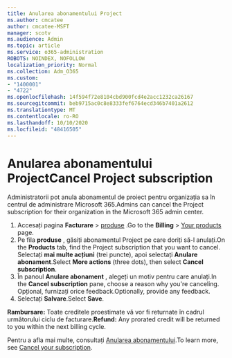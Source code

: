 ```yaml
---
title: Anularea abonamentului Project
ms.author: cmcatee
author: cmcatee-MSFT
manager: scotv
ms.audience: Admin
ms.topic: article
ms.service: o365-administration
ROBOTS: NOINDEX, NOFOLLOW
localization_priority: Normal
ms.collection: Adm_O365
ms.custom:
- "1400001"
- "4722"
ms.openlocfilehash: 14f594f72e8104cbd900fcd4e2acc1232ca26167
ms.sourcegitcommit: beb9715ac0c8e8333fef6764ecd346b7401a2612
ms.translationtype: MT
ms.contentlocale: ro-RO
ms.lasthandoff: 10/10/2020
ms.locfileid: "48416505"
---
```

# <a name="cancel-project-subscription"></a><span data-ttu-id="f31d6-102">Anularea abonamentului Project</span><span class="sxs-lookup"><span data-stu-id="f31d6-102">Cancel Project subscription</span></span>

<span data-ttu-id="f31d6-103">Administratorii pot anula abonamentul de proiect pentru organizația sa în centrul de administrare Microsoft 365.</span><span class="sxs-lookup"><span data-stu-id="f31d6-103">Admins can cancel the Project subscription for their organization in the Microsoft 365 admin center.</span></span>

1. <span data-ttu-id="f31d6-104">Accesați pagina **Facturare** \> [produse](https://go.microsoft.com/fwlink/p/?linkid=842054) .</span><span class="sxs-lookup"><span data-stu-id="f31d6-104">Go to the **Billing** \> [Your products](https://go.microsoft.com/fwlink/p/?linkid=842054) page.</span></span>
2. <span data-ttu-id="f31d6-105">Pe fila **produse** , găsiți abonamentul Project pe care doriți să-l anulați.</span><span class="sxs-lookup"><span data-stu-id="f31d6-105">On the **Products** tab, find the Project subscription that you want to cancel.</span></span> <span data-ttu-id="f31d6-106">Selectați **mai multe acțiuni** (trei puncte), apoi selectați **Anulare abonament**.</span><span class="sxs-lookup"><span data-stu-id="f31d6-106">Select **More actions** (three dots), then select **Cancel subscription**.</span></span>
3. <span data-ttu-id="f31d6-107">În panoul **Anulare abonament** , alegeți un motiv pentru care anulați.</span><span class="sxs-lookup"><span data-stu-id="f31d6-107">In the **Cancel subscription** pane, choose a reason why you're canceling.</span></span> <span data-ttu-id="f31d6-108">Opțional, furnizați orice feedback.</span><span class="sxs-lookup"><span data-stu-id="f31d6-108">Optionally, provide any feedback.</span></span>
4. <span data-ttu-id="f31d6-109">Selectați **Salvare**.</span><span class="sxs-lookup"><span data-stu-id="f31d6-109">Select **Save**.</span></span>

<span data-ttu-id="f31d6-110">**Rambursare:** Toate creditele proestimate vă vor fi returnate în cadrul următorului ciclu de facturare.</span><span class="sxs-lookup"><span data-stu-id="f31d6-110">**Refund:** Any prorated credit will be returned to you within the next billing cycle.</span></span>

<span data-ttu-id="f31d6-111">Pentru a afla mai multe, consultați [Anularea abonamentului](https://docs.microsoft.com/microsoft-365/commerce/subscriptions/cancel-your-subscription).</span><span class="sxs-lookup"><span data-stu-id="f31d6-111">To learn more, see [Cancel your subscription](https://docs.microsoft.com/microsoft-365/commerce/subscriptions/cancel-your-subscription).</span></span>